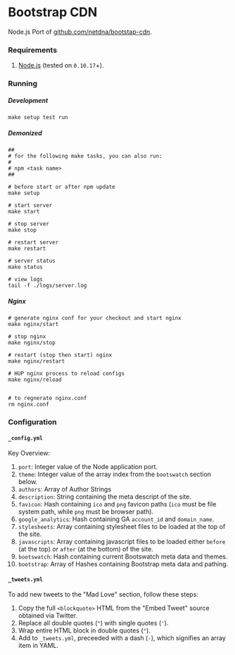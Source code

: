 # Bootstrap CDN

Node.js Port of [github.com/netdna/bootstap-cdn](https://github.com/netdna/bootstap-cdn).

### Requirements

1. [Node.js](http://nodejs.org/) (tested on `0.10.17`+).

### Running

##### Development

```
make setup test run
```

##### Demonized

```
##
# for the following make tasks, you can also run:
#
# npm <task name>
##

# before start or after npm update
make setup

# start server
make start

# stop server
make stop

# restart server
make restart

# server status
make status

# view logs
tail -f ./logs/server.log
```

##### Nginx

```
# generate nginx conf for your checkout and start nginx
make nginx/start

# stop nginx
make nginx/stop

# restart (stop then start) nginx
make nginx/restart

# HUP nginx process to reload configs
make nginx/reload


# to regnerate nginx.conf
rm nginx.conf
```

### Configuration

#### `_config.yml`

Key Overview:

1. `port`: Integer value of the Node application port.
2. `theme`: Integer value of the array index from the `bootswatch` section below.
3. `authors`: Array of Author Strings
4. `description`: String containing the meta descript of the site.
5. `favicon`: Hash containing `ico` and `png` favicon paths (`ico` must be file system path, while `png` must be browser path).
6. `google_analytics`: Hash containing GA `account_id` and `domain_name`.
7. `stylesheets`: Array containing stylesheet files to be loaded at the top of the site.
8. `javascripts`: Array containing javascript files to be loaded either `before` (at the top) or `after` (at the bottom) of the site.
9. `bootswatch`: Hash containing current Bootswatch meta data and themes.
10. `bootstrap`: Array of Hashes containing Bootstrap meta data and pathing.

#### `_tweets.yml`

To add new tweets to the "Mad Love" section, follow these steps:

1. Copy the full `<blockquote>` HTML from the "Embed Tweet" source obtained via Twitter.
2. Replace all double quotes (`"`) with single quotes (`'`).
3. Wrap entire HTML block in double quotes (`"`).
4. Add to `_tweets.yml`, preceeded with a dash (`-`), which signifies an array item in YAML.
